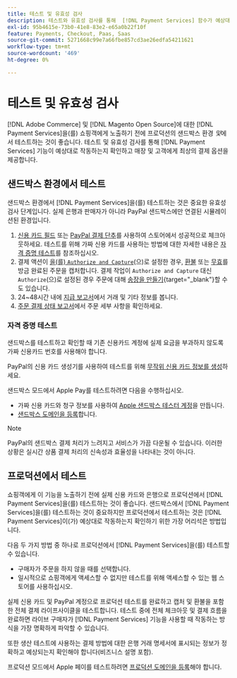 ```yaml
---
title: 테스트 및 유효성 검사
description: 테스트와 유효성 검사를 통해  [!DNL Payment Services] 함수가 예상대로 작동하는지 확인하고 고객에게 최상의 결제 옵션을 제공합니다
exl-id: 95b4615e-73b0-41e8-83e2-e65a0b22f10f
feature: Payments, Checkout, Paas, Saas
source-git-commit: 5271668c99e7a66fbe857cd3ae26edfa54211621
workflow-type: tm+mt
source-wordcount: '469'
ht-degree: 0%

---
```


# 테스트 및 유효성 검사

[!DNL Adobe Commerce] 및 [!DNL Magento Open Source]에 대한 [!DNL Payment Services]을(를) 쇼핑객에게 노출하기 전에 프로덕션의 샌드박스 환경 _및_&#x200B;에서 테스트하는 것이 좋습니다. 테스트 및 유효성 검사를 통해 [!DNL Payment Services] 기능이 예상대로 작동하는지 확인하고 매장 및 고객에게 최상의 결제 옵션을 제공합니다.

## 샌드박스 환경에서 테스트

샌드박스 환경에서 [!DNL Payment Services]을(를) 테스트하는 것은 중요한 유효성 검사 단계입니다. 실제 은행과 판매자가 아니라 PayPal 샌드박스에만 연결된 시뮬레이션된 환경입니다.

1. [신용 카드 필드](payments-options.md#credit-card-fields) 또는 [PayPal 결제 단추](payments-options.md#paypal-smart-buttons)를 사용하여 스토어에서 성공적으로 체크아웃하세요. 테스트를 위해 가짜 신용 카드를 사용하는 방법에 대한 자세한 내용은 [자격 증명 테스트](#testing-credentials)를 참조하십시오.
1. 결제 액션이 [을(를) `Authorize and Capture`](onboard.md#set-payment-services-as-payment-method)(으)로 설정한 경우, [환불](refunds.md) 또는 [무효](voids.md)를 방금 완료된 주문을 캡처합니다. 결제 작업이 `Authorize and Capture` 대신 `Authorize`(으)로 설정된 경우 주문에 대해 [송장을 만들기](https://experienceleague.adobe.com/ko/docs/commerce-admin/stores-sales/order-management/invoices#create-an-invoice){target="_blank"}할 수도 있습니다.
1. 24~48시간 내에 [지급 보고서](payouts.md)에서 거래 및 기타 정보를 봅니다.
1. [주문 결제 상태 보고서](order-payment-status.md)에서 주문 세부 사항을 확인하세요.

### 자격 증명 테스트

샌드박스를 테스트하고 확인할 때 기존 신용카드 계정에 실제 요금을 부과하지 않도록 가짜 신용카드 번호를 사용해야 합니다.

PayPal의 신용 카드 생성기를 사용하여 테스트를 위해 [무작위 신용 카드 정보를 생성](https://www.paypal.com/us/smarthelp/article/where-can-i-find-test-credit-card-numbers-ts2157)하세요.

샌드박스 모드에서 Apple Pay를 테스트하려면 다음을 수행하십시오.

* 가짜 신용 카드와 청구 정보를 사용하여 [Apple 샌드박스 테스터 계정](https://developer.apple.com/apple-pay/sandbox-testing/#create-a-sandbox-tester-account)을 만듭니다.
* [샌드박스 도메인을 등록](https://developer.paypal.com/docs/checkout/apm/apple-pay/#link-registeryoursandboxdomains)합니다.

>[!NOTE]
>
>PayPal의 샌드박스 결제 처리가 느려지고 서비스가 가끔 다운될 수 있습니다. 이러한 상황은 실시간 상품 결제 처리의 신속성과 효율성을 나타내는 것이 아니다.

## 프로덕션에서 테스트

쇼핑객에게 이 기능을 노출하기 전에 실제 신용 카드와 은행으로 프로덕션에서 [!DNL Payment Services]을(를) 테스트하는 것이 좋습니다. 샌드박스에서 [!DNL Payment Services]을(를) 테스트하는 것이 중요하지만 프로덕션에서 테스트하는 것은 [!DNL Payment Services]이(가) 예상대로 작동하는지 확인하기 위한 가장 어리석은 방법입니다.

다음 두 가지 방법 중 하나로 프로덕션에서 [!DNL Payment Services]을(를) 테스트할 수 있습니다.

* 구매자가 주문을 하지 않을 때를 선택합니다.
* 일시적으로 쇼핑객에게 액세스할 수 없지만 테스트를 위해 액세스할 수 있는 웹 스토어를 사용하십시오.

실제 신용 카드 및 PayPal 계정으로 프로덕션 테스트를 완료하고 캡처 및 환불을 포함한 전체 결제 라이프사이클을 테스트합니다. 테스트 중에 전체 체크아웃 및 결제 흐름을 완료하면 라이브 구매자가 [!DNL Payment Services] 기능을 사용할 때 작동하는 방식을 가장 명확하게 파악할 수 있습니다.

또한 생산 테스트에 사용하는 결제 방법에 대한 은행 거래 명세서에 표시되는 정보가 정확하고 예상되는지 확인해야 합니다(비즈니스 설명 포함).

프로덕션 모드에서 Apple 페이를 테스트하려면 [프로덕션 도메인을 등록](https://developer.paypal.com/docs/checkout/apm/apple-pay/#register-your-live-domain)해야 합니다.
